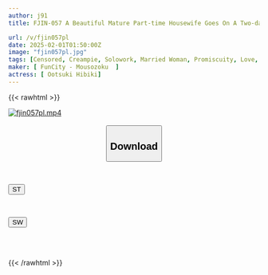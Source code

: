 ```yaml
---
author: j91
title: FJIN-057 A Beautiful Mature Part-time Housewife Goes On A Two-day, One-night Hot Spring Trip With Some Male Students From Her Part-time Job, Who Are About The Same Age As Her Son. When She Gets Drunk, She Gets Into High Spirits... We Are All Serious Fans Of 39-year-old Part-time Housewife Hibiki Otsuki.

url: /v/fjin057pl
date: 2025-02-01T01:50:00Z
image: "fjin057pl.jpg"
tags: [Censored, Creampie, Solowork, Married Woman, Promiscuity, Love, Travel	]
maker: [ FunCity - Mousozoku  ]
actress: [ Ootsuki Hibiki]
---
```



{{< rawhtml >}}

<div class="video" data-videoid="2LyzLO0e64Fjmz">
    <a href="javascript:;">
        <img src="/v/fjin057pl/fjin057pl.jpg" width="WIDTH" height="HEIGHT" alt="fjin057pl.mp4" loading="lazy">
    </a>
</div>

<script type="text/javascript" src="https://j91.asia/asset/on-demand-st.js"></script>

<br>
  <link rel="stylesheet" href="https://j91.asia/asset/bs5.css">
  
  <center>
  <button class="btn btn-primary" type="button" data-bs-toggle="collapse" data-bs-target=".multi-collapse" aria-expanded="false" aria-controls="multiCollapseExample1 multiCollapseExample2"><h2>Download</h2></button></center>
</p>
<div class="row">
  <div class="col">
    <div class="collapse multi-collapse" id="multiCollapseExample1">
      <div class="card card-body">
	      	      <br>
<div class="buttons">  
<p><a href="/v/fjin057pl/st.html" target="_blank"><button class="btn-hover color-3"><i class="fa fa-download"></i> ST</button></a></p></div>
    </div>
  </div>
</div>
  <div class="col">
    <div class="collapse multi-collapse" id="multiCollapseExample2">
      <div class="card card-body">
	      <br>
<div class="buttons">
<p><a href="/v/fjin057pl/sw.html" target="_blank"><button class="btn-hover color-2"><i class="fa fa-download"></i> SW</button></a></p></div>
<br><br>
      </div>
    </div>
  </div>
</div>

{{< /rawhtml >}}
